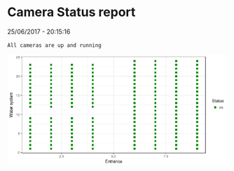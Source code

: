 Camera Status report
================
25/06/2017 - 20:15:16

    All cameras are up and running

![](camreport_files/figure-markdown_github/unnamed-chunk-2-1.png)
